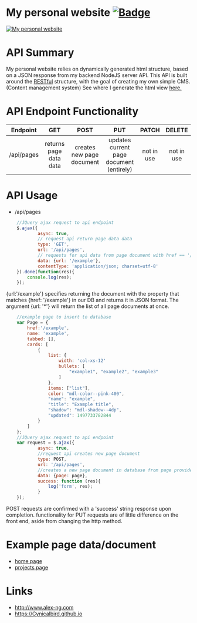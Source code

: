 # My personal website [![Badge]][Travis]

[![My personal website](https://alex-ng.herokuapp.com/images/preview.png)](http://www.alex-ng.com)

# API Summary
My personal website relies on dynamically generated html structure, based on a JSON response from my backend NodeJS server API. This API is built around the [RESTful][rest] structure, with the goal of creating my own simple CMS. (Content management system) See where I generate the html view [here.][structure]

# API Endpoint Functionality
|  Endpoint  |  GET  |  POST  |  PUT  | PATCH | DELETE |
| :--------: | :---: | :----: | :---: | :---: | :----: |
| /api/pages | returns page data data | creates new page document | updates current page document (entirely) | not in use | not in use |

# API Usage
* /api/pages
```javascript
    //JQuery ajax request to api endpoint
    $.ajax({
            async: true,
            // request api return page data data
            type: 'GET',
            url: '/api/pages',
            // requests for api data from page document with href == '/example'
            data: {url: '/example'},
            contentType: 'application/json; charset=utf-8'
    }).done(function(res){
        console.log(res);
    });
```
{url:'/example'} specifies returning the document with the property that matches {href: '/example'} in our DB and returns it in JSON format.
The argument {url: '*'} will return the list of all page documents at once.

```javascript
    //example page to insert to database
    var Page = {
        href:'/example',
        name: 'example',
        tabbed: [],
        cards: [
            {
                list: {
                    width: 'col-xs-12'
                    bullets: [
                        "example1", "example2", "example3"
                    ]
                },
                items: ["list"],
                color: "mdl-color--pink-400",
                "name": "example",
                "title": "Example title",
                "shadow": "mdl-shadow--4dp",
                "updated": 1497733782844
            }
        ]
    };
    //JQuery ajax request to api endpoint
    var request = $.ajax({
            async: true,
            //request api creates new page document
            type: POST,
            url: '/api/pages',
            //creates a new page document in database from page provided
            data: {page: page},
            success: function (res){
                log('form', res);
            }
    });
```
POST requests are confirmed with a 'success' string response upon completion.
functionality for PUT requests are of little difference on the front end, aside from changing the http method.

# Example page data/document
- [home page][index]
- [projects page][projects]

# Links
- http://www.alex-ng.com
- https://Cynicalbird.github.io

[structure]: https://github.com/CynicalBird/Cynicalbird.github.io/blob/master/mean/public/javascripts/structure.js
[projects]: https://github.com/CynicalBird/Cynicalbird.github.io/blob/master/mean/pages/projects.json
[index]: https://github.com/CynicalBird/Cynicalbird.github.io/blob/master/mean/pages/index.json
[rest]: http://www.restapitutorial.com/lessons/httpmethods.html
[Travis]: https://travis-ci.org/CynicalBird/Cynicalbird.github.io
[Badge]: https://travis-ci.org/CynicalBird/Cynicalbird.github.io.svg?branch=master

